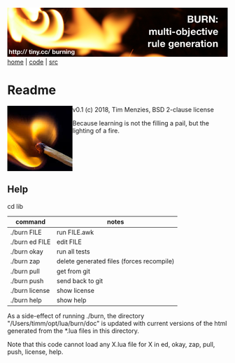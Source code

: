 <a href="http://tiny.cc/burning"><img src="etc/img/burn.png"></a><br clear=all>
[home](http://tiny.cc/burning) | [code]() | [src]()

# Readme

<img align=left src="etc/img/burn-small.png">
v0.1 (c) 2018, Tim Menzies, BSD 2-clause license

<br>

Because learning is not the filling  a pail, but the lighting of a fire. 

<br clear=all>

## Help

cd lib

command| notes
------------ | -------------
./burn FILE   |     	run FILE.awk
./burn ed FILE |		edit FILE
./burn okay 	 |	run all tests
./burn zap 	|	delete generated files (forces recompile)
./burn pull	|	get from git
./burn push	|	send back to git
./burn license	|	show license
./burn help	|	show help

As a side-effect of running ./burn, the directory
"/Users/timm/opt/lua/burn/doc" is updated with current versions of the
html generated from the \*.lua files in this directory.

Note that this code cannot load any X.lua file for
X in ed, okay, zap, pull, push, license, help.
